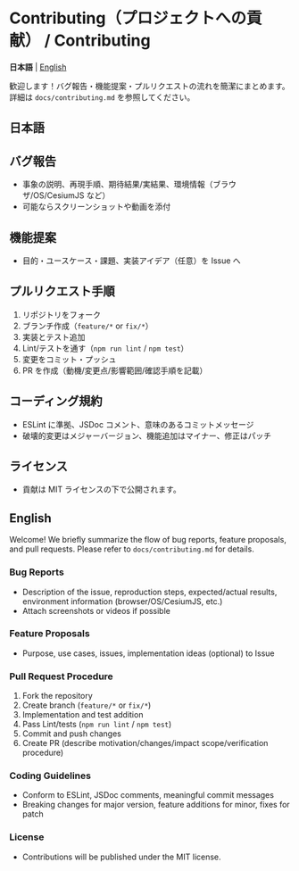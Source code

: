 # Contributing（プロジェクトへの貢献） / Contributing

**日本語** | [English](#english)

歓迎します！バグ報告・機能提案・プルリクエストの流れを簡潔にまとめます。詳細は `docs/contributing.md` を参照してください。

## 日本語

## バグ報告
- 事象の説明、再現手順、期待結果/実結果、環境情報（ブラウザ/OS/CesiumJS など）
- 可能ならスクリーンショットや動画を添付

## 機能提案
- 目的・ユースケース・課題、実装アイデア（任意）を Issue へ

## プルリクエスト手順
1. リポジトリをフォーク
2. ブランチ作成（`feature/*` or `fix/*`）
3. 実装とテスト追加
4. Lint/テストを通す（`npm run lint` / `npm test`）
5. 変更をコミット・プッシュ
6. PR を作成（動機/変更点/影響範囲/確認手順を記載）

## コーディング規約
- ESLint に準拠、JSDoc コメント、意味のあるコミットメッセージ
- 破壊的変更はメジャーバージョン、機能追加はマイナー、修正はパッチ

## ライセンス
- 貢献は MIT ライセンスの下で公開されます。

## English

Welcome! We briefly summarize the flow of bug reports, feature proposals, and pull requests. Please refer to `docs/contributing.md` for details.

### Bug Reports
- Description of the issue, reproduction steps, expected/actual results, environment information (browser/OS/CesiumJS, etc.)
- Attach screenshots or videos if possible

### Feature Proposals
- Purpose, use cases, issues, implementation ideas (optional) to Issue

### Pull Request Procedure
1. Fork the repository
2. Create branch (`feature/*` or `fix/*`)
3. Implementation and test addition
4. Pass Lint/tests (`npm run lint` / `npm test`)
5. Commit and push changes
6. Create PR (describe motivation/changes/impact scope/verification procedure)

### Coding Guidelines
- Conform to ESLint, JSDoc comments, meaningful commit messages
- Breaking changes for major version, feature additions for minor, fixes for patch

### License
- Contributions will be published under the MIT license.
